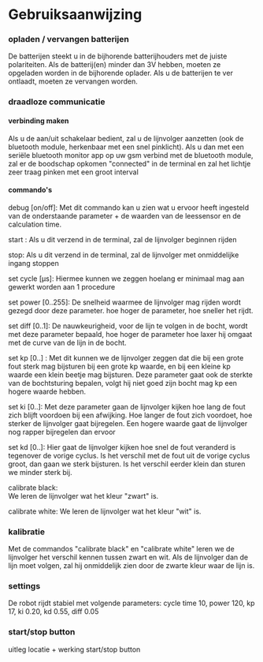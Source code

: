 # Gebruiksaanwijzing

### opladen / vervangen batterijen
De batterijen steekt u in de bijhorende batterijhouders met de juiste polariteiten. Als de batterij(en) minder dan 3V hebben, moeten ze opgeladen worden in de bijhorende oplader. Als u de batterijen te ver ontlaadt, moeten ze vervangen worden.

### draadloze communicatie
#### verbinding maken
Als u de aan/uit schakelaar bedient, zal u de lijnvolger aanzetten (ook de bluetooth module, herkenbaar met een snel pinklicht). Als u dan met een seriële bluetooth monitor app op uw gsm verbind met de bluetooth module, zal er de boodschap opkomen "connected" in de terminal en zal het lichtje zeer traag pinken met een groot interval

#### commando's
debug [on/off]:
Met dit commando kan u zien wat u ervoor heeft ingesteld van de onderstaande parameter + de waarden van de leessensor en de calculation time.

start :
Als u dit verzend in de terminal, zal de lijnvolger beginnen rijden

stop:
Als u dit verzend in de terminal, zal de lijnvolger met onmiddelijke ingang stoppen

set cycle [µs]:
Hiermee kunnen we zeggen hoelang er minimaal mag aan gewerkt worden aan 1 procedure

set power [0..255]:
De snelheid waarmee de lijnvolger mag rijden wordt gezegd door deze parameter. hoe hoger de parameter, hoe sneller het rijdt.

set diff [0..1]:
De nauwkeurigheid, voor de lijn te volgen in de bocht, wordt met deze parameter bepaald, hoe hoger de parameter hoe laxer hij omgaat met de curve van de lijn in de bocht.

set kp [0..]  :
Met dit kunnen we de lijnvolger zeggen dat die bij een grote fout sterk mag bijsturen bij een grote kp waarde, en bij een kleine kp waarde een klein beetje mag bijsturen. Deze parameter gaat ook de sterkte van de bochtsturing bepalen, volgt hij niet goed zijn bocht mag kp een hogere waarde hebben.

set ki [0..]:
Met deze parameter gaan de lijnvolger kijken hoe lang de fout zich blijft voordoen bij een afwijking. Hoe langer de fout zich voordoet, hoe sterker de lijnvolger gaat bijregelen. Een hogere waarde gaat de lijnvolger nog rapper bijregelen dan ervoor

set kd [0..]:
Hier gaat de lijnvolger kijken hoe snel de fout veranderd is tegenover de vorige cyclus. Is het verschil met de fout uit de vorige cyclus groot, dan gaan we sterk bijsturen. Is het verschil eerder klein dan sturen we minder sterk bij.

calibrate black:  
We leren de lijnvolger wat het kleur "zwart" is.

calibrate white:
We leren de lijnvolger wat het kleur "wit" is.

### kalibratie
Met de commandos "calibrate black" en "calibrate white" leren we de lijnvolger het verschil kennen tussen zwart en wit. Als de lijnvolger dan de lijn moet volgen, zal hij onmiddelijk zien door de zwarte kleur waar de lijn is.

### settings
De robot rijdt stabiel met volgende parameters: 
cycle time 10,
power 120,
kp 17,
ki 0.20,
kd 0.55,
diff 0.05

### start/stop button
uitleg locatie + werking start/stop button
